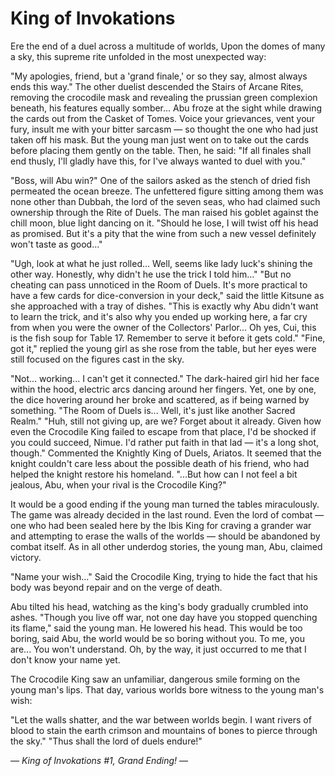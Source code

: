 # King of Invokations

Ere the end of a duel across a multitude of worlds, Upon the domes of many a sky, this supreme rite unfolded in the most
unexpected way:

"My apologies, friend, but a 'grand finale,' or so they say, almost always ends this way." The other duelist descended
the Stairs of Arcane Rites, removing the crocodile mask and revealing the prussian green complexion beneath, his
features equally somber... Abu froze at the sight while drawing the cards out from the Casket of Tomes. Voice your
grievances, vent your fury, insult me with your bitter sarcasm — so thought the one who had just taken off his mask. But
the young man just went on to take out the cards before placing them gently on the table. Then, he said: "If all finales
shall end thusly, I'll gladly have this, for I've always wanted to duel with you."

"Boss, will Abu win?" One of the sailors asked as the stench of dried fish permeated the ocean breeze. The unfettered
figure sitting among them was none other than Dubbah, the lord of the seven seas, who had claimed such ownership through
the Rite of Duels. The man raised his goblet against the chill moon, blue light dancing on it. "Should he lose, I will
twist off his head as promised. But it's a pity that the wine from such a new vessel definitely won't taste as good..."

"Ugh, look at what he just rolled... Well, seems like lady luck's shining the other way. Honestly, why didn't he use the
trick I told him..." "But no cheating can pass unnoticed in the Room of Duels. It's more practical to have a few cards
for dice-conversion in your deck," said the little Kitsune as she approached with a tray of dishes. "This is exactly why
Abu didn't want to learn the trick, and it's also why you ended up working here, a far cry from when you were the owner
of the Collectors' Parlor... Oh yes, Cui, this is the fish soup for Table 17. Remember to serve it before it gets cold."
"Fine, got it," replied the young girl as she rose from the table, but her eyes were still focused on the figures cast
in the sky.

"Not... working... I can't get it connected." The dark-haired girl hid her face within the hood, electric arcs dancing
around her fingers. Yet, one by one, the dice hovering around her broke and scattered, as if being warned by something.
"The Room of Duels is... Well, it's just like another Sacred Realm." "Huh, still not giving up, are we? Forget about it
already. Given how even the Crocodile King failed to escape from that place, I'd be shocked if you could succeed, Nimue.
I'd rather put faith in that lad — it's a long shot, though." Commented the Knightly King of Duels, Ariatos. It seemed
that the knight couldn't care less about the possible death of his friend, who had helped the knight restore his
homeland. "...But how can I not feel a bit jealous, Abu, when your rival is the Crocodile King?"

It would be a good ending if the young man turned the tables miraculously. The game was already decided in the last
round. Even the lord of combat — one who had been sealed here by the Ibis King for craving a grander war and attempting
to erase the walls of the worlds — should be abandoned by combat itself. As in all other underdog stories, the young
man, Abu, claimed victory.

"Name your wish..." Said the Crocodile King, trying to hide the fact that his body was beyond repair and on the verge of
death.

Abu tilted his head, watching as the king's body gradually crumbled into ashes. "Though you live off war, not one day
have you stopped quenching its flame," said the young man. He lowered his head. This would be too boring, said Abu, the
world would be so boring without you. To me, you are... You won't understand. Oh, by the way, it just occurred to me
that I don't know your name yet.

The Crocodile King saw an unfamiliar, dangerous smile forming on the young man's lips. That day, various worlds bore
witness to the young man's wish:

"Let the walls shatter, and the war between worlds begin. I want rivers of blood to stain the earth crimson and
mountains of bones to pierce through the sky." "Thus shall the lord of duels endure!"

*— King of Invokations #1, Grand Ending! —*
